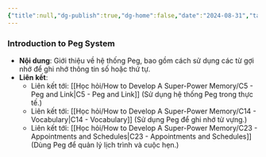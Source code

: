 ```yaml
---
{"title":null,"dg-publish":true,"dg-home":false,"date":"2024-08-31","tags":["#book","#memory","#How_to_Develop_A_Super_Power_Memory"],"Chương":"Chương6","permalink":"/hoc-hoi/how-to-develop-a-super-power-memory/chapter-6-peg-system-of-memory/","dgPassFrontmatter":true,"noteIcon":"","updated":"2025-01-14T22:10:26.738+07:00"}
---
```


### Introduction to Peg System

- **Nội dung**: Giới thiệu về hệ thống Peg, bao gồm cách sử dụng các từ gợi nhớ để ghi nhớ thông tin số hoặc thứ tự.
- **Liên kết**:
    - Liên kết tới: [[Học hỏi/How to Develop A Super-Power Memory/C5 -  Peg and Link\|C5 -  Peg and Link]] (Sử dụng hệ thống Peg trong thực tế.)
    - Liên kết tới: [[Học hỏi/How to Develop A Super-Power Memory/C14 - Vocabulary\|C14 - Vocabulary]] (Sử dụng Peg để ghi nhớ từ vựng.)
    - Liên kết tới: [[Học hỏi/How to Develop A Super-Power Memory/C23 -  Appointments and Schedules\|C23 -  Appointments and Schedules]] (Dùng Peg để quản lý lịch trình và cuộc hẹn.)